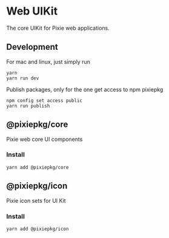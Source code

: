 # Web UIKit

The core UIKit for Pixie web applications.

## Development

For mac and linux, just simply run

```
yarn
yarn run dev
```

Publish packages, only for the one get access to npm pixiepkg

```
npm config set access public
yarn run publish
```

## @pixiepkg/core

Pixie web core UI components

### Install

```
yarn add @pixiepkg/core
```

## @pixiepkg/icon

Pixie icon sets for UI Kit

### Install

```
yarn add @pixiepkg/icon
```
